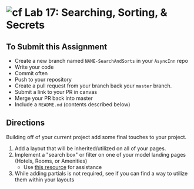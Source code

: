 ![cf](http://i.imgur.com/7v5ASc8.png) Lab 17: Searching, Sorting, & Secrets
=====================================

## To Submit this Assignment
- Create a new branch named `NAME-SearchAndSorts` in your `AsyncInn` repo
- Write your code
- Commit often
- Push to your repository
- Create a pull request from your branch back your `master` branch.
- Submit a link to your PR in canvas
- Merge your PR back into master
- Include a `README.md` (contents described below)


## Directions

Building off of your current project add some final touches to your project. 

1. Add a layout that will be inherited/utilized on all of your pages. 
2. Implement a "search box" or filter on one of your model landing pages (Hotels, Rooms, or Amenities) 
	- Use [this resource](https://docs.microsoft.com/en-us/aspnet/core/tutorials/first-mvc-app/search?view=aspnetcore-2.1) for assistance
3. While adding partials is not required, see if you can find a way to utilize them within your layouts

